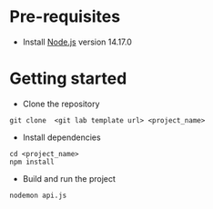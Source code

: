 
# Pre-requisites
- Install [Node.js](https://nodejs.org/en/) version 14.17.0


# Getting started
- Clone the repository
```
git clone  <git lab template url> <project_name>
```
- Install dependencies
```
cd <project_name>
npm install
```
- Build and run the project
```
nodemon api.js
```